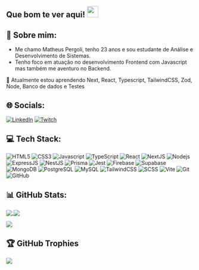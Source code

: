 ## Que bom te ver aqui! <img src="https://raw.githubusercontent.com/aemmadi/aemmadi/master/wave.gif" width="30">

## 💫 Sobre mim:
- Me chamo Matheus Pergoli, tenho 23 anos e sou estudante de Análise e Desenvolvimento de Sistemas.
- Tenho foco em atuação no desenvolvimento Frontend com Javascript mas também me aventuro no Backend.

🌱 Atualmente estou aprendendo Next, React, Typescript, TailwindCSS, Zod, Node, Banco de dados e Testes


## 🌐 Socials:
[![LinkedIn](https://img.shields.io/badge/LinkedIn-%230077B5.svg?logo=linkedin&logoColor=white)](https://linkedin.com/in/matheuspergoli) [![Twitch](https://img.shields.io/badge/Twitch-%239146FF.svg?logo=Twitch&logoColor=white)](https://twitch.tv/heizmen) 

## 💻 Tech Stack:
![HTML5](https://img.shields.io/badge/-HTML5-E34F26?style=flat-square&logo=html5&logoColor=white)
![CSS3](https://img.shields.io/badge/-CSS3-1572B6?style=flat-square&logo=css3)
![Javascript](https://img.shields.io/badge/-Javascript-black?style=flat-square&logo=javascript)
![TypeScript](https://img.shields.io/badge/-TypeScript-007ACC?style=flat-square&logo=typescript&logoColor=white)
![React](https://img.shields.io/badge/-React-black?style=flat-square&logo=react)
![NextJS](https://img.shields.io/badge/-NextJS-black?style=flat-square&logo=next.js)
![Nodejs](https://img.shields.io/badge/-Nodejs-black?style=flat-square&logo=node.js)
![ExpressJS](https://img.shields.io/badge/-ExpressJS-black?style=flat-square&logo=express)
![NestJS](https://img.shields.io/badge/-NestJS-black?style=flat-square&logo=nestjs)
![Prisma](https://img.shields.io/badge/-Prisma-black?style=flat-square&logo=prisma)
![Jest](https://img.shields.io/badge/-Jest-black?style=flat-square&logo=jest)
![Firebase](https://img.shields.io/badge/-Firebase-black?style=flat-square&logo=firebase)
![Supabase](https://img.shields.io/badge/-Supabase-black?style=flat-square&logo=supabase)
![MongoDB](https://img.shields.io/badge/-MongoDB-black?style=flat-square&logo=mongodb)
![PostgreSQL](https://img.shields.io/badge/-PostgreSQL-336791?style=flat-square&logo=postgresql&logoColor=white)
![MySQL](https://img.shields.io/badge/-MySQL-black?style=flat-square&logo=mysql&logoColor=white)
![TailwindCSS](https://img.shields.io/badge/-TailwindCSS-black?style=flat-square&logo=tailwindcss)
![SCSS](https://img.shields.io/badge/-SCSS-black?style=flat-square&logo=sass)
![Vite](https://img.shields.io/badge/-Vite-black?style=flat-square&logo=vite&logoColor=yellow)
![Git](https://img.shields.io/badge/-Git-black?style=flat-square&logo=git)
![GitHub](https://img.shields.io/badge/-GitHub-181717?style=flat-square&logo=github)

## 📊 GitHub Stats:
<a href="#">
  <img align="center" src="https://github-readme-stats.vercel.app/api?username=matheuspergoli&show_icons=true&theme=dark&include_all_commits=true" />
</a>
<a href="#">
  <img align="center" src="https://streak-stats.demolab.com/?user=matheuspergoli&theme=dark" />
</a>
<p>
  <img align="center" src="https://github-readme-stats.vercel.app/api/top-langs/?username=matheuspergoli&layout=compact&theme=dark" />
</p>

## 🏆 GitHub Trophies
![](https://github-profile-trophy.vercel.app/?username=matheuspergoli&theme=radical&no-frame=false&no-bg=true&margin-w=4)


